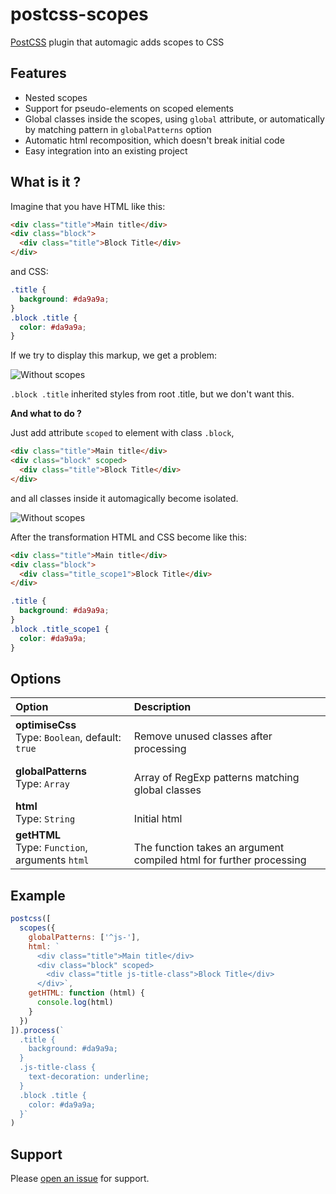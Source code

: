 # postcss-scopes

[PostCSS](https://github.com/postcss/postcss) plugin that automagic adds scopes to CSS

## Features

- Nested scopes
- Support for pseudo-elements on scoped elements
- Global classes inside the scopes, using `global` attribute, or automatically by matching pattern in `globalPatterns` option
- Automatic html recomposition, which doesn't break initial code
- Easy integration into an existing project

## What is it ?

Imagine that you have HTML like this:

```html
<div class="title">Main title</div>
<div class="block">
  <div class="title">Block Title</div>
</div>
```

and CSS:

```css
.title {
  background: #da9a9a;
}
.block .title {
  color: #da9a9a;
}
```

If we try to display this markup, we get a problem:

![Without scopes](https://raw.githubusercontent.com/sms-system/postcss-scopes/master/img/without_scopes.png)

`.block .title` inherited styles from root .title, but we don't want this.

**And what to do ?**
  
Just add attribute `scoped` to element with class `.block`,

```html
<div class="title">Main title</div>
<div class="block" scoped>
  <div class="title">Block Title</div>
</div>
```

and all classes inside it automagically become isolated.

![Without scopes](https://raw.githubusercontent.com/sms-system/postcss-scopes/master/img/with_scopes.png)

After the transformation HTML and CSS become like this:

```html
<div class="title">Main title</div>
<div class="block">
  <div class="title_scope1">Block Title</div>
</div>
```

```css
.title {
  background: #da9a9a;
}
.block .title_scope1 {
  color: #da9a9a;
}
```

## Options

| Option                                                          | Description                                                              |
| :-------------------------------------------------------------- | :----------------------------------------------------------------------- |
| **optimiseCss** <br> Type: `Boolean`, default: `true`           | <br>Remove unused classes after processing                               |
| **globalPatterns** <br> Type: `Array`                           | <br>Array of RegExp patterns matching global classes                     |
| **html** <br> Type: `String`                                    | <br>Initial html                                                         |
| **getHTML** <br> Type: `Function`, arguments `html`             | <br>The function takes an argument compiled html for further processing  |

## Example

```js
postcss([
  scopes({
    globalPatterns: ['^js-'],
    html: `
      <div class="title">Main title</div>
      <div class="block" scoped>
        <div class="title js-title-class">Block Title</div>
      </div>`,
    getHTML: function (html) {
      console.log(html)
    }
  })
]).process(`
  .title {
    background: #da9a9a;
  }
  .js-title-class {
    text-decoration: underline;
  }
  .block .title {
    color: #da9a9a;
  }`
)
```

## Support

Please [open an issue](https://github.com/sms-system/postcss-scopes/issues/new) for support.
